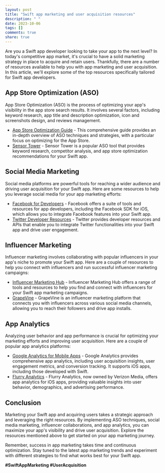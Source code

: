 ```yaml
---
layout: post
title: "Swift app marketing and user acquisition resources"
description: " "
date: 2023-10-06
tags: []
comments: true
share: true
---
```


Are you a Swift app developer looking to take your app to the next level? In today's competitive app market, it's crucial to have a solid marketing strategy in place to acquire and retain users. Thankfully, there are a number of resources available to help you with app marketing and user acquisition. In this article, we'll explore some of the top resources specifically tailored for Swift app developers.

## App Store Optimization (ASO)

App Store Optimization (ASO) is the process of optimizing your app's visibility in the app store search results. It involves several factors, including keyword research, app title and description optimization, icon and screenshots design, and reviews management.

- [App Store Optimization Guide](https://www.example.com/asoguide) - This comprehensive guide provides an in-depth overview of ASO techniques and strategies, with a particular focus on optimizing for the App Store.
- [Sensor Tower](https://www.example.com/sensortower) - Sensor Tower is a popular ASO tool that provides keyword research, competitor analysis, and app store optimization recommendations for your Swift app.

## Social Media Marketing

Social media platforms are powerful tools for reaching a wider audience and driving user acquisition for your Swift app. Here are some resources to help you leverage social media for your app marketing efforts:

- [Facebook for Developers](https://developers.facebook.com/) - Facebook offers a suite of tools and resources for app developers, including the Facebook SDK for iOS, which allows you to integrate Facebook features into your Swift app.
- [Twitter Developer Resources](https://developer.twitter.com/en/docs) - Twitter provides developer resources and APIs that enable you to integrate Twitter functionalities into your Swift app and drive user engagement.

## Influencer Marketing

Influencer marketing involves collaborating with popular influencers in your app's niche to promote your Swift app. Here are a couple of resources to help you connect with influencers and run successful influencer marketing campaigns:

- [Influencer Marketing Hub](https://influencermarketinghub.com/) - Influencer Marketing Hub offers a range of tools and resources to help you find and connect with influencers for your Swift app marketing campaigns.
- [GrapeVine](https://www.grapevinelogic.com/) - GrapeVine is an influencer marketing platform that connects you with influencers across various social media channels, allowing you to reach their followers and drive app installs.

## App Analytics

Analyzing user behavior and app performance is crucial for optimizing your marketing efforts and improving user acquisition. Here are a couple of popular app analytics platforms:

- [Google Analytics for Mobile Apps](https://analytics.google.com/analytics/web/) - Google Analytics provides comprehensive app analytics, including user acquisition insights, user engagement metrics, and conversion tracking. It supports iOS apps, including those developed with Swift.
- [Flurry Analytics](https://developer.yahoo.com/analytics/) - Flurry Analytics, now owned by Verizon Media, offers app analytics for iOS apps, providing valuable insights into user behavior, demographics, and advertising performance.

## Conclusion

Marketing your Swift app and acquiring users takes a strategic approach and leveraging the right resources. By implementing ASO techniques, social media marketing, influencer collaborations, and app analytics, you can maximize your app's visibility and drive user acquisition. Explore the resources mentioned above to get started on your app marketing journey.

Remember, success in app marketing takes time and continuous optimization. Stay tuned to the latest app marketing trends and experiment with different strategies to find what works best for your Swift app.

**#SwiftAppMarketing #UserAcquisition**